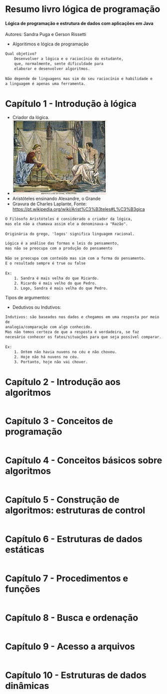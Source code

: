 # Resumo livro lógica de programação
#### Lógica de programação e estrutura de dados com aplicações em Java

Autores: Sandra Puga e Gerson Rissetti 

* Algoritimos e lógica de programação 

```
Qual objetivo? 
    Desenvolver a lógica e o raciocínio do estudante,
    que, normalmente, sente dificuldade para
    elaborar e desenvolver algoritmos.
    
Não depende de linguagens mas sim do seu raciocínio e habilidade e
a linguagem é apenas uma ferramenta.
```

# Capítulo 1 - Introdução à lógica

* Criador da lógica.
* ![img.png](img-aristoteles.png)
* Aristóteles ensinando Alexandre, o Grande 
* Gravura de Charles Laplante, Fonte: https://pt.wikipedia.org/wiki/Arist%C3%B3teles#L%C3%B3gica
```
O Filósofo Aristóteles é considerado o criador da lógica, 
mas ele não a chamava assim ele a denominava-a "Razão".

Originária do grego, 'logos' significa linguagem racional.
```

```
Lógica é a análise das formas e leis do pensamento,
mas não se preocupa com a produção do pensamento

Não se preocupa com conteúdo mas sim com a forma do pensamento. 
E o resultado sempre é true ou false

Ex:
    1. Sandra é mais velha do que Ricardo.
    2. Ricardo é mais velho do que Pedro.
    3. Logo, Sandra é mais velha do que Pedro.
```
Tipos de argumentos:

* Dedutivos ou Indutivos:
```
Indutivos: são baseados nos dados e chegamos em uma resposta por meio de 
analogia/comparação com algo conhecido.
Mas não temos certeza de que a resposta é verdadeira, se faz
necesário conhecer os fatos/situações para que seja possível comparar.

Ex:
    1. Ontem não havia nuvens no céu e não choveu.
    2. Hoje não há nuvens no céu.
    3. Portanto, hoje não vai chover.

```


# Capítulo 2 - Introdução aos algoritmos
````
````

# Capítulo 3 - Conceitos de programação
```
```

# Capítulo 4 - Conceitos básicos sobre algoritmos
```
```

# Capítulo 5 - Construção de algoritmos: estruturas de control
```
```

# Capítulo 6 - Estruturas de dados estáticas
```
```

# Capítulo 7 - Procedimentos e funções
```
```

# Capítulo 8 - Busca e ordenação
```
```

# Capítulo 9 - Acesso a arquivos
```
```

# Capítulo 10 - Estruturas de dados dinâmicas
```
```
